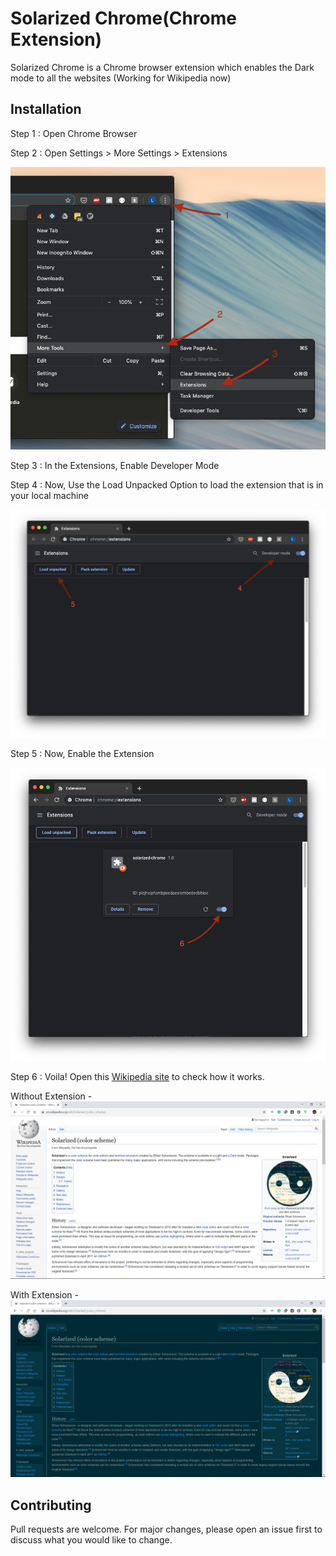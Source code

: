 # Solarized Chrome(Chrome Extension)

Solarized Chrome is a Chrome browser extension which enables the Dark mode to all the websites (Working for Wikipedia now)

## Installation

Step 1 :
 Open Chrome Browser

Step 2 :
 Open Settings > More Settings > Extensions

![Step 1, 2, 3](https://github.com/Abhishekds94/solarized-chrome/blob/master/images/Step%201%2C2%2C3.png)

Step 3 :
In the Extensions, Enable Developer Mode

Step 4 :
Now, Use the Load Unpacked Option to load the extension that is in your local machine

![Step 4, 5](https://github.com/Abhishekds94/solarized-chrome/blob/master/images/Step%204%2C5.png)

Step 5 : 
Now, Enable the Extension

![Enable Extension](https://github.com/Abhishekds94/solarized-chrome/blob/master/images/Enable%20extension.png)

Step 6 :
Voila!
Open this 
[Wikipedia site](https://en.wikipedia.org/wiki/Solarized_(color_scheme))
to check how it works.

Without Extension -
![Without Extension](https://github.com/Abhishekds94/solarized-chrome/blob/master/images/Without%20Extension.png)

With Extension - 
![With Extension](https://github.com/Abhishekds94/solarized-chrome/blob/master/images/With%20Extension.png)

## Contributing
Pull requests are welcome. For major changes, please open an issue first to discuss what you would like to change.

